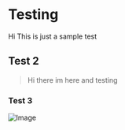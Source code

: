 # Testing
Hi This is just a sample test 

## Test 2

>Hi there im here and testing

### Test 3

![Image](https://www.google.com/url?sa=i&source=images&cd=&cad=rja&uact=8&ved=2ahUKEwiOt6-slOrhAhVtmeAKHTxXByoQjRx6BAgBEAU&url=https%3A%2F%2Fwww.tumblr.com%2Ftagged%2Fpocof1&psig=AOvVaw3UdcI9gfQsCXZMgH541_G_&ust=1556243856829847)
